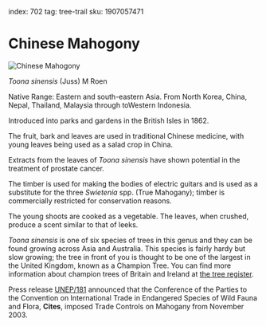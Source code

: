 index: 702
tag: tree-trail
sku: 1907057471

# Chinese Mahogony

![Chinese Mahogony](chinese-mahogony.jpg)

<p class="species-info"><em>Toona sinensis</em> (Juss) M Roen</p>

Native Range: Eastern and south-eastern Asia. From North Korea, China, Nepal, Thailand, Malaysia
through toWestern Indonesia.

Introduced into parks and gardens in the British Isles in 1862.

The fruit, bark and leaves are used in traditional Chinese medicine, with young leaves being used as a
  salad crop in China.

Extracts from the leaves of _Toona sinensis_ have shown potential in the treatment of prostate cancer.

The timber is used for making the bodies of electric guitars and is used as a substitute for the three
  _Swietenia_ spp. (True Mahogany); timber is commercially restricted for conservation reasons.

The young shoots are cooked as a vegetable.  The leaves, when crushed, produce a scent similar to that of leeks.

_Toona sinensis_ is one of six species of trees in this genus and they can be found growing across Asia and Australia.
This species is fairly hardy but slow growing; the tree in front of you is thought to be one of the largest in
the United Kingdom, known as a Champion Tree. You can find more information about champion trees of
Britain and Ireland at [the tree register](www.treeregister.org/champion-trees.shtm).

Press release [UNEP/181](http://www.un.org/press/en/2003/unep181.doc.htm) announced that the
Conference of the Parties to the Convention on International Trade in Endangered Species of Wild Fauna and Flora, **Cites**,
imposed Trade Controls on Mahogany from November 2003.